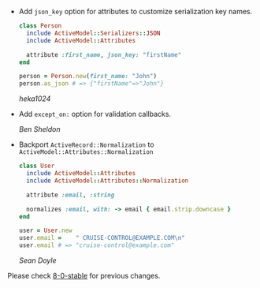 *   Add `json_key` option for attributes to customize serialization key names.

    ```ruby
    class Person
      include ActiveModel::Serializers::JSON
      include ActiveModel::Attributes

      attribute :first_name, json_key: "firstName"
    end

    person = Person.new(first_name: "John")
    person.as_json # => {"firstName"=>"John"}
    ```

    *heka1024*

*   Add `except_on:` option for validation callbacks.

    *Ben Sheldon*

*   Backport `ActiveRecord::Normalization` to `ActiveModel::Attributes::Normalization`

    ```ruby
    class User
      include ActiveModel::Attributes
      include ActiveModel::Attributes::Normalization

      attribute :email, :string

      normalizes :email, with: -> email { email.strip.downcase }
    end

    user = User.new
    user.email =    " CRUISE-CONTROL@EXAMPLE.COM\n"
    user.email # => "cruise-control@example.com"
    ```

    *Sean Doyle*

Please check [8-0-stable](https://github.com/rails/rails/blob/8-0-stable/activemodel/CHANGELOG.md) for previous changes.
